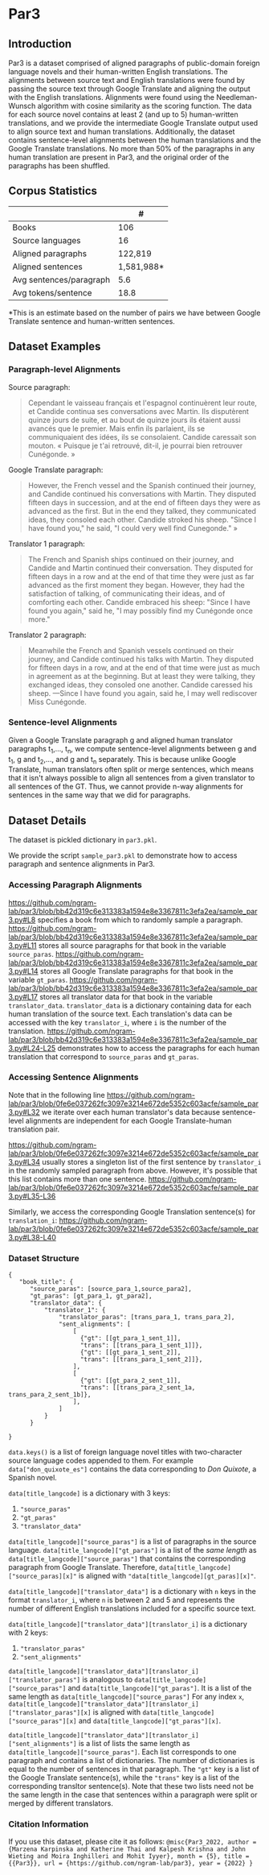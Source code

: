 # Par3

## Introduction
Par3 is a dataset comprised of aligned paragraphs of public-domain foreign language novels and their human-written English translations. The alignments between source text and English translations were found by passing the source text through Google Translate and aligning the output with the English translations. Alignments were found using the Needleman-Wunsch algorithm with cosine similarity as the scoring function. The data for each source novel contains at least 2 (and up to 5) human-written translations, and we provide the intermediate Google Translate output used to align source text and human translations. Additionally, the dataset contains sentence-level alignments between the human translations and the Google Translate translations. No more than 50% of the paragraphs in any human translation are present in Par3, and the original order of the paragraphs has been shuffled.

## Corpus Statistics
|    | # |
| ------------- | ------------- |
| Books  | 106 |
| Source languages | 16 |
| Aligned paragraphs| 122,819 |
| Aligned sentences| 1,581,988* |
| Avg sentences/paragraph | 5.6 |
| Avg tokens/sentence | 18.8 |

*This is an estimate based on the number of pairs we have between Google Translate sentence and human-written sentences.

## Dataset Examples

### Paragraph-level Alignments
Source paragraph:  
>Cependant le vaisseau français et l'espagnol continuèrent leur route, et Candide continua ses conversations avec Martin. Ils disputèrent quinze jours de suite, et au bout de quinze jours ils étaient aussi avancés que le premier. Mais enfin ils parlaient, ils se communiquaient des idées, ils se consolaient. Candide caressait son mouton. « Puisque je t'ai retrouvé, dit-il, je pourrai bien retrouver Cunégonde. »

Google Translate paragraph:
>However, the French vessel and the Spanish continued their journey, and Candide continued his conversations with Martin. They disputed fifteen days in succession, and at the end of fifteen days they were as advanced as the first. But in the end they talked, they communicated ideas, they consoled each other. Candide stroked his sheep. "Since I have found you," he said, "I could very well find Cunegonde." »

Translator 1 paragraph:  
>The French and Spanish ships continued on their journey, and Candide and Martin continued their conversation. They disputed for fifteen days in a row and at the end of that time they were just as far advanced as the first moment they began. However, they had the satisfaction of talking, of communicating their ideas, and of comforting each other. Candide embraced his sheep: "Since I have found you again," said he, "I may possibly find my Cunégonde once more."

Translator 2 paragraph:  
> Meanwhile the French and Spanish vessels continued on their journey, and Candide continued his talks with Martin. They disputed for fifteen days in a row, and at the end of that time were just as much in agreement as at the beginning. But at least they were talking, they exchanged ideas, they consoled one another. Candide caressed his sheep. —Since I have found you again, said he, I may well rediscover Miss Cunégonde.

### Sentence-level Alignments
Given a Google Translate paragraph g and aligned human translator paragraphs t<sub>1</sub>,..., t<sub>n</sub>, we compute sentence-level alignments between g and t<sub>1</sub>, g and t<sub>2</sub>,..., and g and t<sub>n</sub> separately. This is because unlike Google Translate, human translators often split or merge sentences, which means that it isn't always possible to align all sentences from a given translator to all sentences of the GT. Thus, we cannot provide n-way alignments for sentences in the same way that we did for paragraphs.

## Dataset Details
The dataset is pickled dictionary in `par3.pkl`.

We provide the script `sample_par3.pkl` to demonstrate how to access paragraph and sentence alignments in Par3.

### Accessing Paragraph Alignments
https://github.com/ngram-lab/par3/blob/bb42d319c6e313383a1594e8e3367811c3efa2ea/sample_par3.py#L8 specifies a book from which to randomly sample a paragraph.
https://github.com/ngram-lab/par3/blob/bb42d319c6e313383a1594e8e3367811c3efa2ea/sample_par3.py#L11 stores all source paragraphs for that book in the variable `source_paras`.
https://github.com/ngram-lab/par3/blob/bb42d319c6e313383a1594e8e3367811c3efa2ea/sample_par3.py#L14 stores all Google Translate paragraphs for that book in the variable `gt_paras`.
https://github.com/ngram-lab/par3/blob/bb42d319c6e313383a1594e8e3367811c3efa2ea/sample_par3.py#L17 stores all translator data for that book in the variable `translator_data`.
`translator_data` is a dictionary containing data for each human translation of the source text. Each translation's data can be accessed with the key `translator_i`, where `i` is the number of the translation.
https://github.com/ngram-lab/par3/blob/bb42d319c6e313383a1594e8e3367811c3efa2ea/sample_par3.py#L24-L25 demonstrates how to access the paragraphs for each human translation that correspond to `source_paras` and `gt_paras`.

### Accessing Sentence Alignments
Note that in the following line
https://github.com/ngram-lab/par3/blob/0fe6e037262fc3097e3214e672de5352c603acfe/sample_par3.py#L32
we iterate over each human translator's data because sentence-level alignments are independent for each Google Translate-human translation pair.

https://github.com/ngram-lab/par3/blob/0fe6e037262fc3097e3214e672de5352c603acfe/sample_par3.py#L34 usually stores a singleton list of the first sentence by `translator_i` in the randomly sampled paragraph from above. However, it's possible that this list contains more than one sentence.
https://github.com/ngram-lab/par3/blob/0fe6e037262fc3097e3214e672de5352c603acfe/sample_par3.py#L35-L36

Similarly, we access the corresponding Google Translation sentence(s) for `translation_i`:
https://github.com/ngram-lab/par3/blob/0fe6e037262fc3097e3214e672de5352c603acfe/sample_par3.py#L38-L40

### Dataset Structure  
```
{
   "book_title": {
      "source_paras": [source_para_1,source_para2],
      "gt_paras": [gt_para_1, gt_para2],
      "translator_data": {
          "translator_1": {
              "translator_paras": [trans_para_1, trans_para_2],
              "sent_alignments": [
                  [
                    {"gt": [[gt_para_1_sent_1]],
                    "trans": [[trans_para_1_sent_1]]},
                    {"gt": [[gt_para_1_sent_2]],
                    "trans": [[trans_para_1_sent_2]]},
                  ],
                  [
                    {"gt": [[gt_para_2_sent_1]],
                    "trans": [[trans_para_2_sent_1a, trans_para_2_sent_1b]},
                  ],
              ]
          }
      }

}
```

`data.keys()` is a list of foreign language novel titles with two-character source language codes appended to them. For example `data["don_quixote_es"]` contains the data corresponding to *Don Quixote*, a Spanish novel.

`data[title_langcode]` is a dictionary with 3 keys:
1. `"source_paras"`
2. `"gt_paras"`
3. `"translator_data"`

`data[title_langcode]["source_paras"]` is a list of paragraphs in the source language. `data[title_langcode]["gt_paras"]` is a list of the *same length* as `data[title_langcode]["source_paras"]` that contains the corresponding paragraph from Google Translate. Therefore, `data[title_langcode]["source_paras][x]"` is aligned with `"data[title_langcode][gt_paras][x]"`.

`data[title_langcode]["translator_data"]` is a dictionary with `n` keys in the format `translator_i`, where `n` is between 2 and 5 and represents the number of different English translations included for a specific source text.

`data[title_langcode]["translator_data"][translator_i]` is a dictionary with 2 keys:
1. `"translator_paras"`
2. `"sent_alignments"`

`data[title_langcode]["translator_data"][translator_i]["translator_paras"]` is analogous to `data[title_langcode]["source_paras"]` and `data[title_langcode]["gt_paras"]`. It is a list of the same length as `data[title_langcode]["source_paras"]` For any index `x`, `data[title_langcode]["translator_data"][translator_i]["translator_paras"][x]` is aligned with `data[title_langcode]["source_paras"][x]` and `data[title_langcode]["gt_paras"][x]`.

`data[title_langcode]["translator_data"][translator_i]["sent_alignments"]` is a list of lists the same length as `data[title_langcode]["source_paras"]`. Each list corresponds to one paragraph and contains a list of dictionaries. The number of dictionaries is equal to the number of sentences in that paragraph. The `"gt"` key is a list of the Google Translate sentence(s), while the `"trans"` key is a list of the corresponding transltor sentence(s). Note that these two lists need not be the same length in the case that sentences within a paragraph were split or merged by different translators.

### Citation Information
If you use this dataset, please cite it as follows:
`@misc{Par3_2022,
author = {Marzena Karpinska and Katherine Thai and Kalpesh Krishna and John Wieting and Moira Inghilleri and Mohit Iyyer},
month = {5},
title = {{Par3}},
url = {https://github.com/ngram-lab/par3},
year = {2022}
}`
